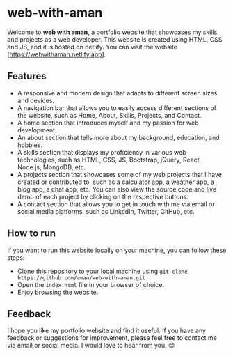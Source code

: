 # web-with-aman

Welcome to **web with aman**, a portfolio website that showcases my skills and projects as a web developer. This website is created using HTML, CSS and JS, and it is hosted on netlify. You can visit the website [https://webwithaman.netlify.app].

## Features

- A responsive and modern design that adapts to different screen sizes and devices.
- A navigation bar that allows you to easily access different sections of the website, such as Home, About, Skills, Projects, and Contact.
- A home section that introduces myself and my passion for web development.
- An about section that tells more about my background, education, and hobbies.
- A skills section that displays my proficiency in various web technologies, such as HTML, CSS, JS, Bootstrap, jQuery, React, Node.js, MongoDB, etc.
- A projects section that showcases some of my web projects that I have created or contributed to, such as a calculator app, a weather app, a blog app, a chat app, etc. You can also view the source code and live demo of each project by clicking on the respective buttons.
- A contact section that allows you to get in touch with me via email or social media platforms, such as LinkedIn, Twitter, GitHub, etc.

## How to run

If you want to run this website locally on your machine, you can follow these steps:

- Clone this repository to your local machine using `git clone https://github.com/aman/web-with-aman.git`
- Open the `index.html` file in your browser of choice.
- Enjoy browsing the website.

## Feedback

I hope you like my portfolio website and find it useful. If you have any feedback or suggestions for improvement, please feel free to contact me via email or social media. I would love to hear from you. 😊
